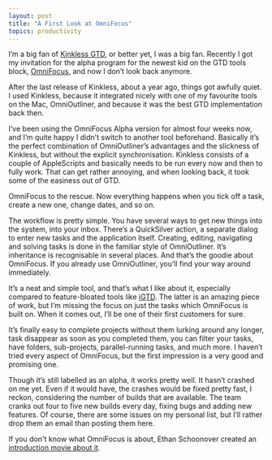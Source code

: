 ```yaml
---
layout: post
title: "A First Look at OmniFocus"
topics: productivity
---
```

I&rsquo;m a big fan of <a href="http://www.kinkless.com/">Kinkless GTD</a>, or better yet, I was a big fan. Recently I got my invitation for the alpha program for the newest kid on the GTD tools block, <a href="http://www.omnigroup.com/applications/omnifocus/">OmniFocus</a>, and now I don&rsquo;t look back anymore.

After the last release of Kinkless, about a year ago, things got awfully quiet. I used Kinkless, because it integrated nicely with one of my favourite tools on the Mac, OmniOutliner, and because it was the best GTD implementation back then.

I&rsquo;ve been using the OmniFocus Alpha version for almost four weeks now, and I&rsquo;m quite happy I didn&rsquo;t switch to another tool beforehand. Basically it&rsquo;s the perfect combination of OmniOutliner&rsquo;s advantages and the slickness of Kinkless, but without the explicit synchronisation. Kinkless consists of a couple of AppleScripts and basically needs to be run every now and then to fully work. That can get rather annoying, and when looking back, it took some of the easiness out of GTD.

OmniFocus to the rescue. Now everything happens when you tick off a task, create a new one, change dates, and so on.

The workflow is pretty simple. You have several ways to get new things into the system, into your inbox. There&rsquo;s a QuickSilver action, a separate dialog to enter new tasks and the application itself. Creating, editing, navigating and solving tasks is done in the familiar style of OmniOutliner. It&rsquo;s inheritance is recognisable in several places. And that&rsquo;s the goodie about OmniFocus. If you already use OmniOutliner, you&rsquo;ll find your way around immediately.

It&rsquo;s a neat and simple tool, and that&rsquo;s what I like about it, especially compared to feature-bloated tools like <a href="http://bargiel.home.pl/iGTD/">iGTD</a>. The latter is an amazing piece of work, but I&rsquo;m missing the focus on just the tasks which OmniFocus is built on. When it comes out, I&rsquo;ll be one of their first customers for sure.

It&rsquo;s finally easy to complete projects without them lurking around any longer, task disappear as soon as you completed them, you can filter your tasks, have folders, sub-projects, parallel-running tasks, and much more. I haven&rsquo;t tried every aspect of OmniFocus, but the first impression is a very good and promising one.

Though it&rsquo;s still labelled as an alpha, it works pretty well. It hasn&rsquo;t crashed on me yet. Even if it would have, the crashes would be fixed pretty fast, I reckon, considering the number of builds that are available. The team cranks out four to five new builds every day, fixing bugs and adding new features. Of course, there are some issues on my personal list, but I&rsquo;ll rather drop them an email than posting them here.

If you don't know what OmniFocus is about, Ethan Schoonover created an <a href="http://downloads.extremesims.com/omnigroup/software/MacOSX/movies/OmniFocus/omnifocus_alpha_intro.mov">introduction movie about it</a>.
